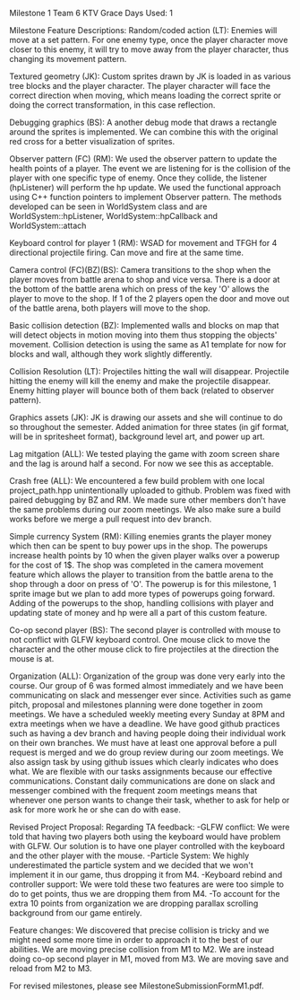 Milestone 1 Team 6 KTV
Grace Days Used: 1

Milestone Feature Descriptions:
Random/coded action (LT): Enemies will move at a set pattern. For one enemy type, once the player character move closer to this enemy, it 
will try to move away from the player character, thus changing its movement pattern.

Textured geometry (JK): Custom sprites drawn by JK is loaded in as various tree blocks and the player character. The player character will
face the correct direction when moving, which means loading the correct sprite or doing the correct transformation, in this case reflection.

Debugging graphics (BS): A another debug mode that draws a rectangle around the sprites is implemented. We can combine this with the original
red cross for a better visualization of sprites.

Observer pattern (FC) (RM): We used the observer pattern to update the health points of a player. The event we are listening for is the collision of the player 
with one specific type of enemy. Once they collide, the listener (hpListener) will perform the hp update. We used the functional approach using C++ function pointers to implement 
Observer pattern. The methods developed can be seen in WorldSystem class and are WorldSystem::hpListener, WorldSystem::hpCallback and WorldSystem::attach

Keyboard control for player 1 (RM): WSAD for movement and TFGH for 4 directional projectile firing. Can move and fire at the same time.        

Camera control (FC)(BZ)(BS): Camera transitions to the shop when the player moves from battle arena to shop and vice versa. There is a door at the bottom 
of the battle arena which on press of the key 'O' allows the player to move to the shop. If 1 of the 2 players open the door and move out of the battle arena, 
both players will move to the shop. 

Basic collision detection (BZ): Implemented walls and blocks on map that will detect objects in motion moving into them thus stopping the objects'
movement. Collision detection is using the same as A1 template for now for blocks and wall, although they work slightly differently.

Collision Resolution (LT): Projectiles hitting the wall will disappear. Projectile hitting the enemy will kill the enemy and make the projectile
disappear. Enemy hitting player will bounce both of them back (related to observer pattern).

Graphics assets (JK): JK is drawing our assets and she will continue to do so throughout the semester. Added animation for three states (in gif format, will be in spritesheet format), background level art, and power up art.

Lag mitgation (ALL): We tested playing the game with zoom screen share and the lag is around half a second. For now we see this as acceptable.

Crash free (ALL): We encountered a few build problem with one local project_path.hpp unintentionally uploaded to github. Problem was fixed with
paired debugging by BZ and RM. We made sure other members don't have the same problems during our zoom meetings. We also make sure a build works
before we merge a pull request into dev branch.

Simple currency System (RM): Killing enemies grants the player money which then can be spent to buy power ups in the shop. The powerups 
increase health points by 10 when the given player walks over a powerup for the cost of 1$. The shop was completed in the camera movement feature which allows 
the player to transition from the battle arena to the shop through a door on press of 'O'. The powerup is for this milestone, 1 sprite image but we plan to add 
more types of powerups going forward. Adding of the powerups to the shop, handling collisions with player and updating state of money and hp were all a part of this 
custom feature. 

Co-op second player (BS): The second player is controlled with mouse to not conflict with GLFW keyboard control. One mouse click to move the character
and the other mouse click to fire projectiles at the direction the mouse is at.

Organization (ALL): Organization of the group was done very early into the course. Our group of 6 was formed almost immediately and we have been 
communicating on slack and messenger ever since. Activities such as game pitch, proposal and milestones planning were done together in zoom meetings. 
We have a scheduled weekly meeting every Sunday at 8PM and extra meetings when we have a deadline. We have good github practices such as having a dev
branch and having people doing their individual work on their own branches. We must have at least one approval before a pull request is merged and we
do group review during our zoom meetings. We also assign task by using github issues which clearly indicates who does what. We are flexible with our 
tasks assignments because our effective communications. Constant daily communications are done on slack and messenger combined with the frequent zoom
meetings means that whenever one person wants to change their task, whether to ask for help or ask for more work he or she can do with ease.

Revised Project Proposal:
Regarding TA feedback:
-GLFW conflict: We were told that having two players both using the keyboard would have problem with GLFW. Our solution is to have one player controlled
with the keyboard and the other player with the mouse.
-Particle System: We highly underestimated the particle system and we decided that we won't implement it in our game, thus dropping it from M4.
-Keyboard rebind and controller support: We were told these two features are were too simple to do to get points, thus we are dropping them from M4.
-To account for the extra 10 points from organization we are dropping parallax scrolling background from our game entirely.

Feature changes:
We discovered that precise collision is tricky and we might need some more time in order to approach it to the best of our abilities. We are moving precise collision from M1 to M2. We are instead
doing co-op second player in M1, moved from M3. We are moving save and reload from M2 to M3.

For revised milestones, please see MilestoneSubmissionFormM1.pdf.
